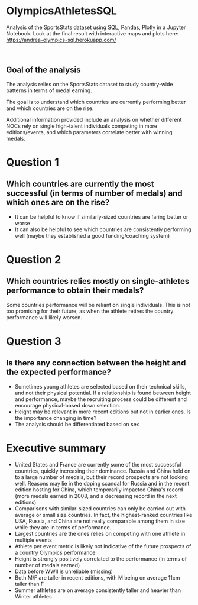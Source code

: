 # OlympicsAthletesSQL

Analysis of the SportsStats dataset using SQL, Pandas, Plotly in a Jupyter Notebook.
Look at the final result with interactive maps and plots here: https://andrea-olympics-sql.herokuapp.com/

<br>

## Goal of the analysis
The analysis relies on the SportsStats dataset to study country-wide patterns in terms of medal earning.

The goal is to understand which countries are currently performing better and which countries are on the rise.

Additional information provided include an analysis on whether different NOCs rely on single high-talent individuals competing in more editions/events, and which parameters correlate better with winning medals.

# Question 1
## Which countries are currently the most successful (in terms of number of medals) and which ones are on the rise?

- It can be helpful to know if similarly-sized countries are faring better or worse
- It can also be helpful to see which countries are consistently performing well (maybe they established a good funding/coaching system)


# Question 2
## Which countries relies mostly on single-athletes performance to obtain their medals?

Some countries performance will be reliant on single individuals. This is not too promising for their future, as when the athlete retires the country performance will likely worsen.


# Question 3
## Is there any connection between the height and the expected performance?

- Sometimes young athletes are selected based on their technical skills, and not their physical potential. If a relationship is found between height and performance, maybe the recruiting process could be different and encourage physical-based down selection.
- Height may be relevant in more recent editions but not in earlier ones. Is the importance changing in time?
- The analysis should be differentiated based on sex

# Executive summary
- United States and France are currently some of the most successful countries, quickly increasing their dominance. Russia and China hold on to a large number of medals, but their record prospects are not looking well. Reasons may lie in the doping scandal for Russia and in the recent edition hosting for China, which temporarily impacted China's record (more medals earned in 2008, and a decreasing record in the next editions)
- Comparisons with similar-sized countries can only be carried out with average or small size countries. In fact, the highest-ranked countries like USA, Russia, and China are not really comparable among them in size while they are in terms of performance.
- Largest countries are the ones relies on competing with one athlete in multiple events
- Athlete per event metric is likely not indicative of the future prospects of a country Olympics performance
- Height is strongly positively correlated to the performance (in terms of number of medals earned)
- Data before WWII is unreliable (missing)
- Both M/F are taller in recent editions, with M being on average 11cm taller than F
- Summer athletes are on average consistently taller and heavier than Winter athletes
